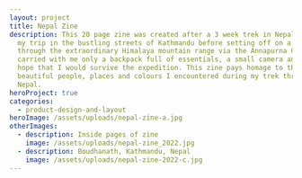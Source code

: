 ```yaml
---
layout: project
title: Nepal Zine
description: This 20 page zine was created after a 3 week trek in Nepal. I began
  my trip in the bustling streets of Kathmandu before setting off on a trek
  through the extraordinary Himalaya mountain range via the Annapurna Circuit. I
  carried with me only a backpack full of essentials, a small camera and the
  hope that I would survive the expedition. This zine pays homage to the
  beautiful people, places and colours I encountered during my trek through
  Nepal.
heroProject: true
categories:
  - product-design-and-layout
heroImage: /assets/uploads/nepal-zine-a.jpg
otherImages:
  - description: Inside pages of zine
    image: /assets/uploads/nepal-zine_2022.jpg
  - description: Boudhanath, Kathmandu, Nepal
    image: /assets/uploads/nepal-zine-2022-c.jpg
---
```

